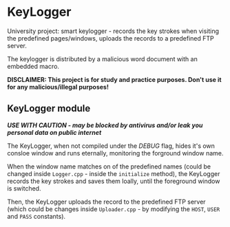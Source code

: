 # KeyLogger
University project: smart keylogger - records the key strokes when visiting the predefined pages/windows, uploads the records to a predefined FTP server. 

The keylogger is distributed by a malicious word document with an embedded macro.

**DISCLAIMER: This project is for study and practice purposes. Don't use it for any malicious/illegal purposes!**

## KeyLogger module
**_USE WITH CAUTION - may be blocked by antivirus and/or leak you personal data on public internet_**



The KeyLogger, when not compiled under the _DEBUG_ flag, hides it's own consloe window and runs eternally, monitoring the forground window name.

When the window name matches on of the predefined names (could be changed inside `Logger.cpp` - inside the `initialize` method), the KeyLogger records the key strokes and saves them loally, until the foreground window is switched.

Then, the KeyLogger uploads the record to the predefined FTP server (which could be changes inside `Uploader.cpp` - by modifying the `HOST`, `USER` and `PASS` constants).


